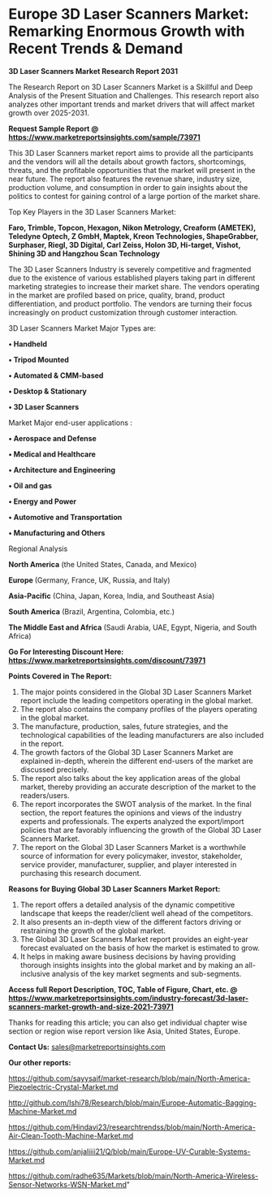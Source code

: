  # Europe 3D Laser Scanners Market: Remarking Enormous Growth with Recent Trends & Demand

<strong>3D Laser Scanners Market Research Report 2031</strong>

The Research Report on 3D Laser Scanners Market is a Skillful and Deep Analysis of the Present Situation and Challenges. This research report also analyzes other important trends and market drivers that will affect market growth over 2025-2031.

<strong>Request Sample Report @ <a href=https://www.marketreportsinsights.com/sample/73971>https://www.marketreportsinsights.com/sample/73971</a></strong>

This 3D Laser Scanners market report aims to provide all the participants and the vendors will all the details about growth factors, shortcomings, threats, and the profitable opportunities that the market will present in the near future. The report also features the revenue share, industry size, production volume, and consumption in order to gain insights about the politics to contest for gaining control of a large portion of the market share.

Top Key Players in the 3D Laser Scanners Market:

<strong>Faro, Trimble, Topcon, Hexagon, Nikon Metrology, Creaform (AMETEK), Teledyne Optech, Z GmbH, Maptek, Kreon Technologies, ShapeGrabber, Surphaser, Riegl, 3D Digital, Carl Zeiss, Holon 3D, Hi-target, Vishot, Shining 3D and Hangzhou Scan Technology</strong>

The 3D Laser Scanners Industry is severely competitive and fragmented due to the existence of various established players taking part in different marketing strategies to increase their market share. The vendors operating in the market are profiled based on price, quality, brand, product differentiation, and product portfolio. The vendors are turning their focus increasingly on product customization through customer interaction.

3D Laser Scanners Market Major Types are:

<strong>• Handheld

• Tripod Mounted

• Automated & CMM-based

• Desktop & Stationary

• 3D Laser Scanners</strong>

Market Major end-user applications :

<strong>• Aerospace and Defense

• Medical and Healthcare

• Architecture and Engineering

• Oil and gas

• Energy and Power

• Automotive and Transportation

• Manufacturing and Others</strong>

Regional Analysis

</u><strong><b>North America</b></strong> (the United States, Canada, and Mexico)

<strong><b>Europe </b></strong>(Germany, France, UK, Russia, and Italy)

<strong><b>Asia-Pacific</b></strong> (China, Japan, Korea, India, and Southeast Asia)

<strong><b>South America</b></strong> (Brazil, Argentina, Colombia, etc.)

<strong><b>The Middle East and Africa</b></strong> (Saudi Arabia, UAE, Egypt, Nigeria, and South Africa)

<strong>Go For Interesting Discount Here: <a href=https://www.marketreportsinsights.com/discount/73971>https://www.marketreportsinsights.com/discount/73971</a></strong>

<strong>Points Covered in The Report:</strong>
<ol>
  <li>The major points considered in the Global 3D Laser Scanners Market report include the leading competitors operating in the global market.</li>
  <li>The report also contains the company profiles of the players operating in the global market.</li>
  <li>The manufacture, production, sales, future strategies, and the technological capabilities of the leading manufacturers are also included in the report.</li>
  <li>The growth factors of the Global 3D Laser Scanners Market are explained in-depth, wherein the different end-users of the market are discussed precisely.</li>
  <li>The report also talks about the key application areas of the global market, thereby providing an accurate description of the market to the readers/users.</li>
  <li>The report incorporates the SWOT analysis of the market. In the final section, the report features the opinions and views of the industry experts and professionals. The experts analyzed the export/import policies that are favorably influencing the growth of the Global 3D Laser Scanners Market.</li>
  <li>The report on the Global 3D Laser Scanners Market is a worthwhile source of information for every policymaker, investor, stakeholder, service provider, manufacturer, supplier, and player interested in purchasing this research document.</li>
</ol>
<strong>Reasons for Buying Global 3D Laser Scanners Market Report:</strong>

<ol>
  <li>The report offers a detailed analysis of the dynamic competitive landscape that keeps the reader/client well ahead of the competitors.</li>
  <li>It also presents an in-depth view of the different factors driving or restraining the growth of the global market.</li>
  <li>The Global 3D Laser Scanners Market report provides an eight-year forecast evaluated on the basis of how the market is estimated to grow.</li>
  <li>It helps in making aware business decisions by having providing thorough insights insights into the global market and by making an all-inclusive analysis of the key market segments and sub-segments.</li>
</ol>
<strong>Access full Report Description, TOC, Table of Figure, Chart, etc. @ <a href=https://www.marketreportsinsights.com/industry-forecast/3d-laser-scanners-market-growth-and-size-2021-73971>https://www.marketreportsinsights.com/industry-forecast/3d-laser-scanners-market-growth-and-size-2021-73971</a></strong>


Thanks for reading this article; you can also get individual chapter wise section or region wise report version like Asia, United States, Europe.

<strong>Contact Us:</strong>
sales@marketreportsinsights.com

<strong>Our other reports:</strong>

<a href=https://github.com/sayysaif/market-research/blob/main/North-America-Piezoelectric-Crystal-Market.md>https://github.com/sayysaif/market-research/blob/main/North-America-Piezoelectric-Crystal-Market.md</a>

<a href=http://github.com/Ishi78/Research/blob/main/Europe-Automatic-Bagging-Machine-Market.md>http://github.com/Ishi78/Research/blob/main/Europe-Automatic-Bagging-Machine-Market.md</a>

<a href=https://github.com/Hindavi23/researchtrendss/blob/main/North-America-Air-Clean-Tooth-Machine-Market.md>https://github.com/Hindavi23/researchtrendss/blob/main/North-America-Air-Clean-Tooth-Machine-Market.md</a>

<a href=https://github.com/anjaliiii21/Q/blob/main/Europe-UV-Curable-Systems-Market.md>https://github.com/anjaliiii21/Q/blob/main/Europe-UV-Curable-Systems-Market.md</a>

<a href=https://github.com/radhe635/Markets/blob/main/North-America-Wireless-Sensor-Networks-WSN-Market.md>https://github.com/radhe635/Markets/blob/main/North-America-Wireless-Sensor-Networks-WSN-Market.md</a>"
